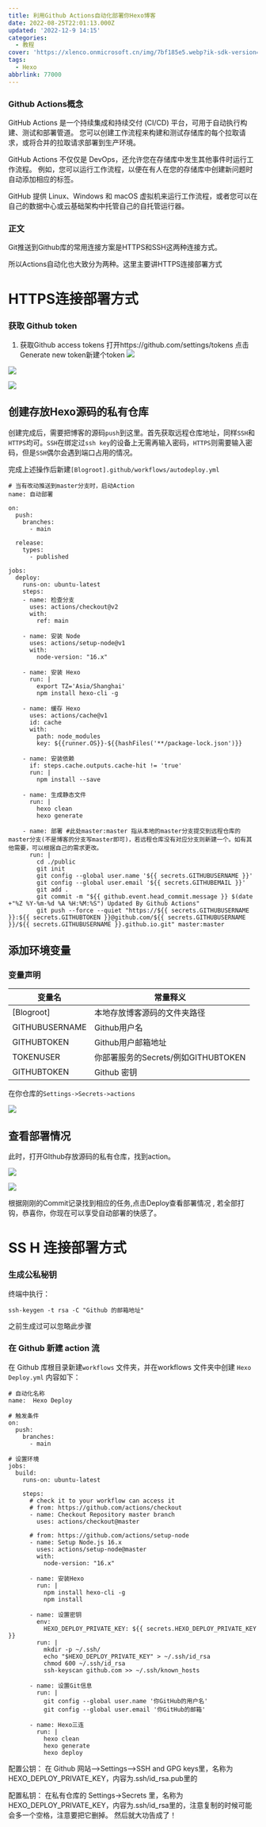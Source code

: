 ```yaml
---
title: 利用Github Actions自动化部署你Hexo博客
date: 2022-08-25T22:01:13.000Z
updated: '2022-12-9 14:15'
categories:
  - 教程
cover: 'https://xlenco.onmicrosoft.cn/img/7bf185e5.webp?ik-sdk-version=javascript-1.4.3&updatedAt=1670556758388'
tags:
  - Hexo
abbrlink: 77000
---
```

### Github Actions概念

GitHub Actions 是一个持续集成和持续交付 (CI/CD) 平台，可用于自动执行构建、测试和部署管道。 您可以创建工作流程来构建和测试存储库的每个拉取请求，或将合并的拉取请求部署到生产环境。

GitHub Actions 不仅仅是 DevOps，还允许您在存储库中发生其他事件时运行工作流程。 例如，您可以运行工作流程，以便在有人在您的存储库中创建新问题时自动添加相应的标签。

GitHub 提供 Linux、Windows 和 macOS 虚拟机来运行工作流程，或者您可以在自己的数据中心或云基础架构中托管自己的自托管运行器。

### 正文

Git推送到Github库的常用连接方案是HTTPS和SSH这两种连接方式。

所以Actions自动化也大致分为两种。这里主要讲HTTPS连接部署方式

# HTTPS连接部署方式

### 获取 Github token

1. 获取Github access tokens
打开https://github.com/settings/tokens
点击Generate new token新建个token
![](https://pic1.xlenco.top/i/1670557560515-707376ab-5ae3-4c29-8f47-f1188c356de6.png#id=oW15Y&originHeight=350&originWidth=1351&originalType=binary&ratio=1&rotation=0&showTitle=false&status=done&style=none&title=)

![](https://pic1.xlenco.top/i/1670557560516-b03cbb6e-86a0-44c0-8453-fb3472b572cb.png#id=lCJCr&originHeight=350&originWidth=1351&originalType=binary&ratio=1&rotation=0&showTitle=false&status=done&style=none&title=)

![](https://pic1.xlenco.top/i/1670557560537-543b3172-c799-4e59-a6ca-cad69ba96c21.png#id=NlE6f&originHeight=183&originWidth=762&originalType=binary&ratio=1&rotation=0&showTitle=false&status=done&style=none&title=)

## 创建存放Hexo源码的私有仓库

创建完成后，需要把博客的源码`push`到这里。首先获取远程仓库地址，同样`SSH`和`HTTPS`均可。`SSH`在绑定过`ssh key`的设备上无需再输入密码，`HTTPS`则需要输入密码，但是`SSH`偶尔会遇到端口占用的情况。

完成上述操作后新建`[Blogroot].github/workflows/autodeploy.yml`

```
# 当有改动推送到master分支时，启动Action
name: 自动部署

on:
  push:
    branches:
      - main 

  release:
    types:
      - published

jobs:
  deploy:
    runs-on: ubuntu-latest
    steps:
    - name: 检查分支
      uses: actions/checkout@v2
      with:
        ref: main

    - name: 安装 Node
      uses: actions/setup-node@v1
      with:
        node-version: "16.x"

    - name: 安装 Hexo
      run: |
        export TZ='Asia/Shanghai'
        npm install hexo-cli -g

    - name: 缓存 Hexo
      uses: actions/cache@v1
      id: cache
      with:
        path: node_modules
        key: ${{runner.OS}}-${{hashFiles('**/package-lock.json')}}

    - name: 安装依赖
      if: steps.cache.outputs.cache-hit != 'true'
      run: |
        npm install --save

    - name: 生成静态文件
      run: |
        hexo clean
        hexo generate

    - name: 部署 #此处master:master 指从本地的master分支提交到远程仓库的master分支(不是博客的分支写master即可)，若远程仓库没有对应分支则新建一个。如有其他需要，可以根据自己的需求更改。
      run: |
        cd ./public
        git init
        git config --global user.name '${{ secrets.GITHUBUSERNAME }}'
        git config --global user.email '${{ secrets.GITHUBEMAIL }}'
        git add .
        git commit -m "${{ github.event.head_commit.message }} $(date +"%Z %Y-%m-%d %A %H:%M:%S") Updated By Github Actions"
        git push --force --quiet "https://${{ secrets.GITHUBUSERNAME }}:${{ secrets.GITHUBTOKEN }}@github.com/${{ secrets.GITHUBUSERNAME }}/${{ secrets.GITHUBUSERNAME }}.github.io.git" master:master
```

## 添加环境变量

### 变量声明
| 变量名 | 常量释义 |
| --- | --- |
| [Blogroot] | 本地存放博客源码的文件夹路径 |
| GITHUBUSERNAME | Github用户名 |
| GITHUBTOKEN | Github用户邮箱地址 |
| TOKENUSER | 你部署服务的Secrets/例如GITHUBTOKEN |
| GITHUBTOKEN | Github 密钥 |


在你仓库的`Settings->Secrets->actions`

![](https://pic1.xlenco.top/i/1670557560560-4d2b9576-2fe7-4eb8-831f-0a3ca2b45cef.png#id=Al2RM&originalType=binary&ratio=1&rotation=0&showTitle=false&status=done&style=none&title=)

## 查看部署情况

此时，打开GIthub存放源码的私有仓库，找到action。

![](https://pic1.xlenco.top/i/1670557560670-3cd4ee28-dc89-4244-ac85-0a77d8b744d3.png#id=DfCSh&originalType=binary&ratio=1&rotation=0&showTitle=false&status=done&style=none&title=)

![](https://pic1.xlenco.top/i/1670557562414-058ac0fc-1c02-40b5-b7d4-c526ccc24b17.png#id=pWjwF&originalType=binary&ratio=1&rotation=0&showTitle=false&status=done&style=none&title=)

根据刚刚的Commit记录找到相应的任务,点击Deploy查看部署情况 , 若全部打钩，恭喜你，你现在可以享受自动部署的快感了。

# SS H 连接部署方式

### 生成公私秘钥

终端中执行：

```
ssh-keygen -t rsa -C "Github 的邮箱地址"
```

之前生成过可以忽略此步骤

### 在 Github 新建 action 流

在 Github 库根目录新建`workflows` 文件夹，并在workflows 文件夹中创建 `Hexo Deploy.yml`
内容如下：

```
# 自动化名称
name:  Hexo Deploy

# 触发条件
on:
  push:
    branches:
      - main

# 设置环境
jobs:
  build:
    runs-on: ubuntu-latest

    steps:
      # check it to your workflow can access it
      # from: https://github.com/actions/checkout
      - name: Checkout Repository master branch
        uses: actions/checkout@master

      # from: https://github.com/actions/setup-node
      - name: Setup Node.js 16.x
        uses: actions/setup-node@master
        with:
          node-version: "16.x"

      - name: 安装Hexo
        run: |
          npm install hexo-cli -g
          npm install

      - name: 设置密钥
        env:
          HEXO_DEPLOY_PRIVATE_KEY: ${{ secrets.HEXO_DEPLOY_PRIVATE_KEY }}
        run: |
          mkdir -p ~/.ssh/
          echo "$HEXO_DEPLOY_PRIVATE_KEY" > ~/.ssh/id_rsa 
          chmod 600 ~/.ssh/id_rsa
          ssh-keyscan github.com >> ~/.ssh/known_hosts  

      - name: 设置Git信息
        run: |
          git config --global user.name '你GitHub的用户名' 
          git config --global user.email '你GitHub的邮箱'      

      - name: Hexo三连
        run: |
          hexo clean
          hexo generate 
          hexo deploy
```

配置公钥： 在 Github 网站–>Settings–>SSH and GPG keys里，名称为HEXO_DEPLOY_PRIVATE_KEY，内容为.ssh/id_rsa.pub里的

配置私钥： 在私有仓库的 Settings->Secrets 里，名称为HEXO_DEPLOY_PRIVATE_KEY，内容为.ssh/id_rsa里的，注意复制的时候可能会多一个空格，注意要把它删掉。
然后就大功告成了！
